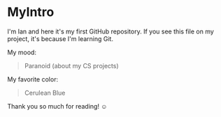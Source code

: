 # MyIntro
I'm Ian and here it's my first GitHub repository.
If you see this file on my project, it's because I'm learning Git.

My mood:

> Paranoid (about my CS projects)

My favorite color:

> Cerulean Blue

Thank you so much for reading! ☺
